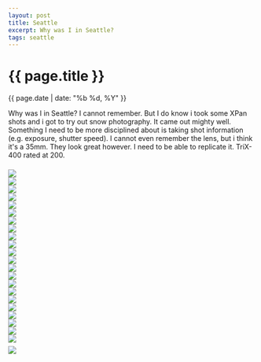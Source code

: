 ```yaml
---
layout: post
title: Seattle
excerpt: Why was I in Seattle? 
tags: seattle
---
```



{{ page.title }}
================
<div class="pdate"> {{ page.date | date: "%b %d, %Y" }} </div>

<div class="row">

<div class="col-xs-12">
<p>
  Why was I in Seattle? I cannot remember. But I do know i took some XPan shots and i got to try out snow photography. It came out mighty well. 
  Something I need to be more disciplined about is taking shot information (e.g. exposure, shutter speed). I cannot even remember the lens, but i think it's a 35mm.
  They look great however. I need to be able to replicate it.  TriX-400 rated at 200.
</p>
	
<div id="demo6" class="flex-images" style="padding-top:0.5em;">
<div class="item" data-w="466" data-h="700">
	<div class="img"><a href="{{ site.url }}/images/photos/seat/t-22.jpg"><img src="{{ site.url }}/images/blank.gif" data-src="{{ site.url }}/images/photos/seat/st-22.jpg"></a></div>
</div>
<div class="item" data-w="700" data-h="466">
	<div class="img"><a href="{{ site.url }}/images/photos/seat/t-23.jpg"><img src="{{ site.url }}/images/blank.gif" data-src="{{ site.url }}/images/photos/seat/st-23.jpg"></a></div>
</div>
<div class="item" data-w="466" data-h="700">
	<div class="img"><a href="{{ site.url }}/images/photos/seat/t-24.jpg"><img src="{{ site.url }}/images/blank.gif" data-src="{{ site.url }}/images/photos/seat/st-24.jpg"></a></div>
</div>
<div class="item" data-w="466" data-h="700">
	<div class="img"><a href="{{ site.url }}/images/photos/seat/t-25.jpg"><img src="{{ site.url }}/images/blank.gif" data-src="{{ site.url }}/images/photos/seat/st-25.jpg"></a></div>
</div>
<div class="item" data-w="466" data-h="700">
	<div class="img"><a href="{{ site.url }}/images/photos/seat/t-26.jpg"><img src="{{ site.url }}/images/blank.gif" data-src="{{ site.url }}/images/photos/seat/st-26.jpg"></a></div>
</div>
<div class="item" data-w="700" data-h="466">
	<div class="img"><a href="{{ site.url }}/images/photos/seat/t-27.jpg"><img src="{{ site.url }}/images/blank.gif" data-src="{{ site.url }}/images/photos/seat/st-27.jpg"></a></div>
</div>
<div class="item" data-w="700" data-h="466">
	<div class="img"><a href="{{ site.url }}/images/photos/seat/t-28.jpg"><img src="{{ site.url }}/images/blank.gif" data-src="{{ site.url }}/images/photos/seat/st-28.jpg"></a></div>
</div>
<div class="item" data-w="700" data-h="466">
	<div class="img"><a href="{{ site.url }}/images/photos/seat/t-29.jpg"><img src="{{ site.url }}/images/blank.gif" data-src="{{ site.url }}/images/photos/seat/st-29.jpg"></a></div>
</div>
<div class="item" data-w="466" data-h="700">
	<div class="img"><a href="{{ site.url }}/images/photos/seat/t-30.jpg"><img src="{{ site.url }}/images/blank.gif" data-src="{{ site.url }}/images/photos/seat/st-30.jpg"></a></div>
</div>
<div class="item" data-w="466" data-h="700">
	<div class="img"><a href="{{ site.url }}/images/photos/seat/t-31.jpg"><img src="{{ site.url }}/images/blank.gif" data-src="{{ site.url }}/images/photos/seat/st-31.jpg"></a></div>
</div>
<div class="item" data-w="466" data-h="700">
	<div class="img"><a href="{{ site.url }}/images/photos/seat/t-32.jpg"><img src="{{ site.url }}/images/blank.gif" data-src="{{ site.url }}/images/photos/seat/st-32.jpg"></a></div>
</div>
<div class="item" data-w="700" data-h="466">
	<div class="img"><a href="{{ site.url }}/images/photos/seat/t-33.jpg"><img src="{{ site.url }}/images/blank.gif" data-src="{{ site.url }}/images/photos/seat/st-33.jpg"></a></div>
</div>
<div class="item" data-w="466" data-h="700">
	<div class="img"><a href="{{ site.url }}/images/photos/seat/t-34.jpg"><img src="{{ site.url }}/images/blank.gif" data-src="{{ site.url }}/images/photos/seat/st-34.jpg"></a></div>
</div>
<div class="item" data-w="466" data-h="700">
	<div class="img"><a href="{{ site.url }}/images/photos/seat/t-35.jpg"><img src="{{ site.url }}/images/blank.gif" data-src="{{ site.url }}/images/photos/seat/st-35.jpg"></a></div>
</div>
<div class="item" data-w="466" data-h="700">
	<div class="img"><a href="{{ site.url }}/images/photos/seat/t-36.jpg"><img src="{{ site.url }}/images/blank.gif" data-src="{{ site.url }}/images/photos/seat/st-36.jpg"></a></div>
</div>
<div class="item" data-w="700" data-h="466">
	<div class="img"><a href="{{ site.url }}/images/photos/seat/t-37.jpg"><img src="{{ site.url }}/images/blank.gif" data-src="{{ site.url }}/images/photos/seat/st-37.jpg"></a></div>
</div>
<div class="item" data-w="466" data-h="700">
	<div class="img"><a href="{{ site.url }}/images/photos/seat/t-38.jpg"><img src="{{ site.url }}/images/blank.gif" data-src="{{ site.url }}/images/photos/seat/st-38.jpg"></a></div>
</div>
<div class="item" data-w="466" data-h="700">
	<div class="img"><a href="{{ site.url }}/images/photos/seat/t-39.jpg"><img src="{{ site.url }}/images/blank.gif" data-src="{{ site.url }}/images/photos/seat/st-39.jpg"></a></div>
</div>
<div class="item" data-w="700" data-h="466">
	<div class="img"><a href="{{ site.url }}/images/photos/seat/t-40.jpg"><img src="{{ site.url }}/images/blank.gif" data-src="{{ site.url }}/images/photos/seat/st-40.jpg"></a></div>
</div>
<div class="item" data-w="466" data-h="700">
	<div class="img"><a href="{{ site.url }}/images/photos/seat/t-41.jpg"><img src="{{ site.url }}/images/blank.gif" data-src="{{ site.url }}/images/photos/seat/st-41.jpg"></a></div>
</div>
<div class="item" data-w="466" data-h="700">
	<div class="img"><a href="{{ site.url }}/images/photos/seat/t-42.jpg"><img src="{{ site.url }}/images/blank.gif" data-src="{{ site.url }}/images/photos/seat/st-42.jpg"></a></div>
</div>
<div class="item" data-w="700" data-h="466">
	<div class="img"><a href="{{ site.url }}/images/photos/seat/t-43.jpg"><img src="{{ site.url }}/images/blank.gif" data-src="{{ site.url }}/images/photos/seat/st-43.jpg"></a></div>
</div>
</div>
<script>
$('#demo6').flexImages({ rowHeight:700 , truncate: 0});
</script>

<div id="demo7" class="flex-images" style="padding-top:0.5em;">
<div class="item" data-w="700" data-h="466">
	<div class="img"><a href="{{ site.url }}/images/photos/seat/t-44.jpg"><img src="{{ site.url }}/images/blank.gif" data-src="{{ site.url }}/images/photos/seat/st-44.jpg"></a></div>
</div>
</div>
<script>
$('#demo7').flexImages({ rowHeight:1200 , truncate: 0});
</script>


</div>

</div>

